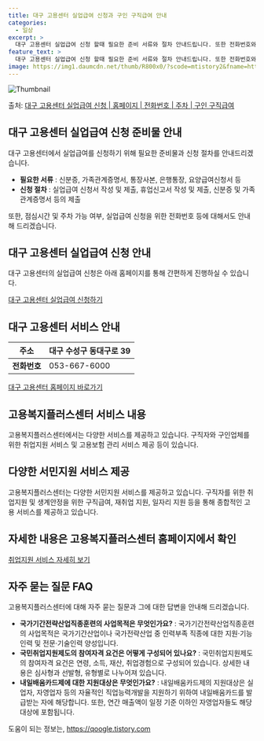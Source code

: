 ```yaml
---
title: 대구 고용센터 실업급여 신청과 구인 구직급여 안내
categories:
  - 일상
excerpt: >
  대구 고용센터 실업급여 신청 할때 필요한 준비 서류와 절차 안내드립니다. 또한 전화번호와 점심시간은 언제인지, 주차는 가능한지 궁금한 내용을 안내 드리겠습니다. 실업급여의 경우 아래 홈페이지를 통해 신청하시면 됩니다. 대구 고용센터 실업급여 신청하기 👈 클릭 대구고용복지플러스센터 주소전화번호 대구 수성구 동대구로 392053-667-6000 대구 고용센터 홈페이지 바로가기 👈 클릭 국민을 위한 편리한 서비스 제공 국민들이 필요로 하는 고용, 복지, 서민금융 서비스를 One-stop으로 제공하는 협업 모델 소개 서비스 내용 업무: 구직자와 구인업체를 위한 취업지원 서비스 및 고용보험 관리 서비스 제공 참여기관 및 체계도 고용복지플러스센터 참여기관 서비스 내용 서민금융센터 고용센터, 일자리센터, 여성새로일하..
feature_text: >
  대구 고용센터 실업급여 신청 할때 필요한 준비 서류와 절차 안내드립니다. 또한 전화번호와 점심시간은 언제인지, 주차는 가능한지 궁금한 내용을 안내 드리겠습니다. 실업급여의 경우 아래 홈페이지를 통해 신청하시면 됩니다. 대구 고용센터 실업급여 신청하기 👈 클릭 대구고용복지플러스센터 주소전화번호 대구 수성구 동대구로 392053-667-6000 대구 고용센터 홈페이지 바로가기 👈 클릭 국민을 위한 편리한 서비스 제공 국민들이 필요로 하는 고용, 복지, 서민금융 서비스를 One-stop으로 제공하는 협업 모델 소개 서비스 내용 업무: 구직자와 구인업체를 위한 취업지원 서비스 및 고용보험 관리 서비스 제공 참여기관 및 체계도 고용복지플러스센터 참여기관 서비스 내용 서민금융센터 고용센터, 일자리센터, 여성새로일하..
image: https://img1.daumcdn.net/thumb/R800x0/?scode=mtistory2&fname=https%3A%2F%2Fblog.kakaocdn.net%2Fdn%2FZje3q%2FbtsGL3UX8zC%2Fyll6MnX5eEBmYfJbaArKu1%2Fimg.png
---
```


![Thumbnail](https://img1.daumcdn.net/thumb/R800x0/?scode=mtistory2&fname=https%3A%2F%2Fblog.kakaocdn.net%2Fdn%2FZje3q%2FbtsGL3UX8zC%2Fyll6MnX5eEBmYfJbaArKu1%2Fimg.png)

<p>출처: <a href="https://qoogle.tistory.com/4616" rel="dofollow">대구 고용센터 실업급여 신청 | 홈페이지 | 전화번호 | 주차 | 구인 구직급여</a> </p>

## 대구 고용센터 실업급여 신청 준비물 안내

대구 고용센터에서 실업급여를 신청하기 위해 필요한 준비물과 신청 절차를 안내드리겠습니다.

  * **필요한 서류** : 신분증, 가족관계증명서, 통장사본, 은행통장, 요양급여신청서 등
  * **신청 절차** : 실업급여 신청서 작성 및 제출, 휴업신고서 작성 및 제출, 신분증 및 가족관계증명서 등의 제출

또한, 점심시간 및 주차 가능 여부, 실업급여 신청을 위한 전화번호 등에 대해서도 안내해 드리겠습니다.

## 대구 고용센터 실업급여 신청 안내

대구 고용센터의 실업급여 신청은 아래 홈페이지를 통해 간편하게 진행하실 수 있습니다.

[대구 고용센터 실업급여 신청하기](https://examplelink.com)

## 대구 고용센터 서비스 안내

**주소** | 대구 수성구 동대구로 39  
---|---  
**전화번호** | 053-667-6000  
[대구 고용센터 홈페이지 바로가기](https://examplelink.com)

## 고용복지플러스센터 서비스 내용

고용복지플러스센터에서는 다양한 서비스를 제공하고 있습니다. 구직자와 구인업체를 위한 취업지원 서비스 및 고용보험 관리 서비스 제공 등이
있습니다.

## 다양한 서민지원 서비스 제공

고용복지플러스센터는 다양한 서민지원 서비스를 제공하고 있습니다. 구직자를 위한 취업지원 및 생계안정을 위한 구직급여, 재취업 지원, 일자리
지원 등을 통해 종합적인 고용 서비스를 제공하고 있습니다.

## 자세한 내용은 고용복지플러스센터 홈페이지에서 확인

[취업지원 서비스 자세히 보기](https://examplelink.com)

## 자주 묻는 질문 FAQ

고용복지플러스센터에 대해 자주 묻는 질문과 그에 대한 답변을 안내해 드리겠습니다.

  * **국가기간전략산업직종훈련의 사업목적은 무엇인가요?** : 국가기간전략산업직종훈련의 사업목적은 국가기간산업이나 국가전략산업 중 인력부족 직종에 대한 지원·기능인력 및 전문·기술인력 양성입니다.
  * **국민취업지원제도의 참여자격 요건은 어떻게 구성되어 있나요?** : 국민취업지원제도의 참여자격 요건은 연령, 소득, 재산, 취업경험으로 구성되어 있습니다. 상세한 내용은 심사형과 선발형, 유형별로 나누어져 있습니다.
  * **내일배움카드제에 대한 지원대상은 무엇인가요?** : 내일배움카드제의 지원대상은 실업자, 자영업자 등의 자율적인 직업능력개발을 지원하기 위하여 내일배움카드를 발급받는 자에 해당합니다. 또한, 연간 매출액이 일정 기준 이하인 자영업자들도 해당 대상에 포함됩니다.

 

도움이 되는 정보는, <a href="https://qoogle.tistory.com" rel="dofollow">https://qoogle.tistory.com</a>


